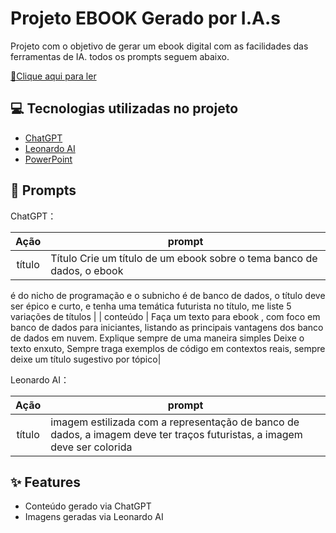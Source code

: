 # Projeto EBOOK Gerado por I.A.s

Projeto com o objetivo de gerar um ebook digital com as facilidades das ferramentas de IA. todos os prompts
seguem abaixo.

<a href="https://github.com/HeloisaTech6043/prompts-recipe-to-create-a-ebook/commit/c3eaf335342d37f902836ec8be78450b6732a5aa"> 📕Clique aqui para ler</a>

## 💻 Tecnologias utilizadas no projeto

- [ChatGPT](https://chat.openai.com/) 
- [Leonardo AI](https://leonardo.ai/)
- [PowerPoint](https://www.microsoft.com/en/microsoft-365/powerpoint)

## 🧠 Prompts


ChatGPT：

|   Ação   | prompt                                                                                                                                                                                                                                                                         |
| :------: | ------------------------------------------------------------------------------------------------------------------------------------------------------------------------------------------------------------------------------------------------------------------------------ |
|  título  | Título Crie um título de um ebook sobre o tema banco de dados, o ebook 
é do nicho de programação e o subnicho é de banco de dados, o título deve ser épico e curto, e tenha uma temática futurista no título, me liste 5 variações de títulos
                                                      |
| conteúdo | Faça um texto para ebook , com foco em banco de dados para iniciantes, listando as principais vantagens dos banco de dados em nuvem. Explique sempre de uma maneira simples Deixe o texto enxuto, Sempre traga exemplos de código em contextos reais, sempre deixe um título sugestivo por tópico|


Leonardo AI：

|  Ação  | prompt                                                                                 |
| :----: | -------------------------------------------------------------------------------------- |
| título | imagem estilizada com a representação de banco de dados, a imagem deve ter traços futuristas, a imagem deve ser colorida |

## ✨ Features

- Conteúdo gerado via ChatGPT
- Imagens geradas via Leonardo AI

